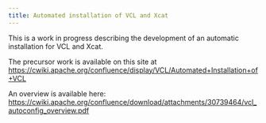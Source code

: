 ```yaml
---
title: Automated installation of VCL and Xcat
---
```


This is a work in progress describing the development of an automatic
installation for VCL and Xcat.

The precursor work is available on this site at
https://cwiki.apache.org/confluence/display/VCL/Automated+Installation+of+VCL

An overview is available here:
https://cwiki.apache.org/confluence/download/attachments/30739464/vcl_autoconfig_overview.pdf
